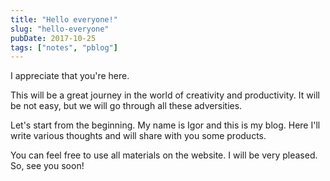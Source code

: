 ```yaml
---
title: "Hello everyone!"
slug: "hello-everyone"
pubDate: 2017-10-25
tags: ["notes", "pblog"]
---
```


I appreciate that you're here.

This will be a great journey in the world of creativity and productivity. It will be not easy, but we will go through all these adversities.

Let's start from the beginning. My name is Igor and this is my blog. Here I'll write various thoughts and will share with you some products.

You can feel free to use all materials on the website.
I will be very pleased. So, see you soon!
